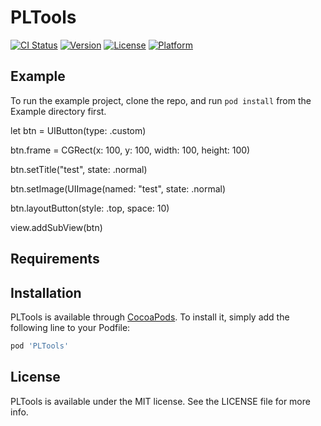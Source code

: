# PLTools

[![CI Status](https://img.shields.io/travis/pengli/PLTools.svg?style=flat)](https://travis-ci.org/pengli/PLTools)
[![Version](https://img.shields.io/cocoapods/v/PLTools.svg?style=flat)](https://cocoapods.org/pods/PLTools)
[![License](https://img.shields.io/cocoapods/l/PLTools.svg?style=flat)](https://cocoapods.org/pods/PLTools)
[![Platform](https://img.shields.io/cocoapods/p/PLTools.svg?style=flat)](https://cocoapods.org/pods/PLTools)

## Example

To run the example project, clone the repo, and run `pod install` from the Example directory first.

let btn = UIButton(type: .custom)

btn.frame = CGRect(x: 100, y: 100, width: 100, height: 100)

btn.setTitle("test", state: .normal)

btn.setImage(UIImage(named: "test", state: .normal)

btn.layoutButton(style: .top, space: 10)

view.addSubView(btn)

## Requirements

## Installation

PLTools is available through [CocoaPods](https://cocoapods.org). To install
it, simply add the following line to your Podfile:

```ruby
pod 'PLTools'
```
## License

PLTools is available under the MIT license. See the LICENSE file for more info.
